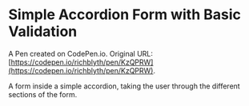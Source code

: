 # Simple Accordion Form with Basic Validation

A Pen created on CodePen.io. Original URL: [https://codepen.io/richblyth/pen/KzQPRW](https://codepen.io/richblyth/pen/KzQPRW).

A form inside a simple accordion, taking the user through the different sections of the form.
